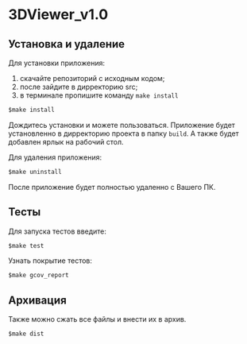 # **3DViewer_v1.0**

## **Установка и удаление**

Для установки приложения:
1. скачайте репозиторий с исходным кодом;
2. после зайдите в дирректорию src;
3. в терминале пропишите команду `make install`

```c
$make install
```

Дождитесь установки и можете пользоваться. Приложение будет установленно в дирректорию проекта в папку `build`. А также будет добавлен ярлык на рабочий стол.

Для удаления приложения:

```c
$make uninstall
```

После приложение будет полностью удаленно с Вашего ПК.

## **Тесты**

Для запуска тестов введите:

```c
$make test
```

Узнать покрытие тестов:

```c
$make gcov_report
```

## **Архивация**

Также можно сжать все файлы и внести их в архив.

```c
$make dist
```